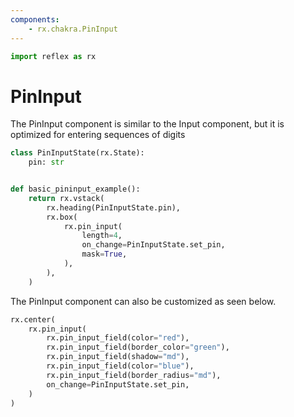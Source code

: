 ```yaml
---
components:
    - rx.chakra.PinInput
---
```


```python exec
import reflex as rx
```

# PinInput

The PinInput component is similar to the Input component, but it is optimized for entering sequences of digits

```python demo exec
class PinInputState(rx.State):
    pin: str


def basic_pininput_example():
    return rx.vstack(
        rx.heading(PinInputState.pin),
        rx.box(
            rx.pin_input(
                length=4,
                on_change=PinInputState.set_pin,
                mask=True,
            ),
        ),
    )
```

The PinInput component can also be customized as seen below.

```python demo
rx.center(
    rx.pin_input(
        rx.pin_input_field(color="red"),
        rx.pin_input_field(border_color="green"),
        rx.pin_input_field(shadow="md"),
        rx.pin_input_field(color="blue"),
        rx.pin_input_field(border_radius="md"),
        on_change=PinInputState.set_pin,
    )
)
```

